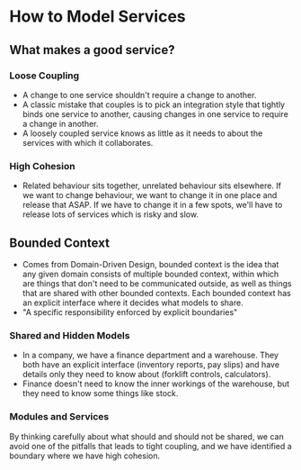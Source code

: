 # How to Model Services

## What makes a good service?

### Loose Coupling

- A change to one service shouldn't require a change to another.
- A classic mistake that couples is to pick an integration style that tightly binds one service to another, causing changes in one service to require a change in another.
- A loosely coupled service knows as little as it needs to about the services with which it collaborates.

### High Cohesion

- Related behaviour sits together, unrelated behaviour sits elsewhere. If we want to change behaviour, we want to change it in one place and release that ASAP. If we have to change it in a few spots, we'll have to release lots of services which is risky and slow.

## Bounded Context

- Comes from Domain-Driven Design, bounded context is the idea that any given domain consists of multiple bounded context, within which are things that don't need to be communicated outside, as well as things that are shared with other bounded contexts. Each bounded context has an explicit interface where it decides what models to share.
- "A specific responsibility enforced by explicit boundaries"

### Shared and Hidden Models

- In a company, we have a finance department and a warehouse. They both have an explicit interface (inventory reports, pay slips) and have details only they need to know about (forklift controls, calculators).
- Finance doesn't need to know the inner workings of the warehouse, but they need to know some things like stock.

### Modules and Services

By thinking carefully about what should and should not be shared, we can avoid one of the pitfalls that leads to tight coupling, and we have identified a boundary where we have high cohesion.